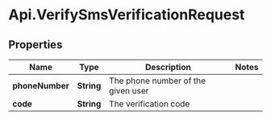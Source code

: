 # Api.VerifySmsVerificationRequest

## Properties

Name | Type | Description | Notes
------------ | ------------- | ------------- | -------------
**phoneNumber** | **String** | The phone number of the given user | 
**code** | **String** | The verification code | 


